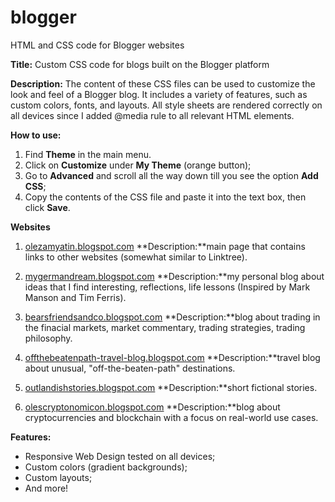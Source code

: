 # blogger
HTML and CSS code for Blogger websites

**Title:** Custom CSS code for blogs built on the Blogger platform

**Description:** The content of these CSS files can be used to customize the look and feel of a Blogger blog. It includes a variety of features, such as custom colors, fonts, and layouts. 
All style sheets are rendered correctly on all devices since I added @media rule to all relevant HTML elements. 

**How to use:**

1. Find **Theme** in the main menu.
2. Click on **Customize** under **My Theme** (orange button);
3. Go to **Advanced** and scroll all the way down till you see the option **Add CSS**;
4. Copy the contents of the CSS file and paste it into the text box, then click **Save**.

**Websites**

1. [olezamyatin.blogspot.com](https://olezamyatin.blogspot.com/)
**Description:**main page that contains links to other websites (somewhat similar to Linktree).

2. [mygermandream.blogspot.com](https://livingagermandream.blogspot.com/)
**Description:**my personal blog about ideas that I find interesting, reflections, life lessons (Inspired by Mark Manson and Tim Ferris).

3. [bearsfriendsandco.blogspot.com](https://bears-friends-and-co.blogspot.com/)
**Description:**blog about trading in the finacial markets, market commentary, trading strategies, trading philosophy.

4. [offthebeatenpath-travel-blog.blogspot.com](https://offthebeatenpath-travel-blog.blogspot.com/)
**Description:**travel blog about unusual, "off-the-beaten-path" destinations.

5. [outlandishstories.blogspot.com](https://outlandishstories.blogspot.com/)
**Description:**short fictional stories.

6. [olescryptonomicon.blogspot.com](https://olescryptonomicon.blogspot.com/)
**Description:**blog about cryptocurrencies and blockchain with a focus on real-world use cases.
   
**Features:**

* Responsive Web Design tested on all devices;
* Custom colors (gradient backgrounds);
* Custom layouts;
* And more!

